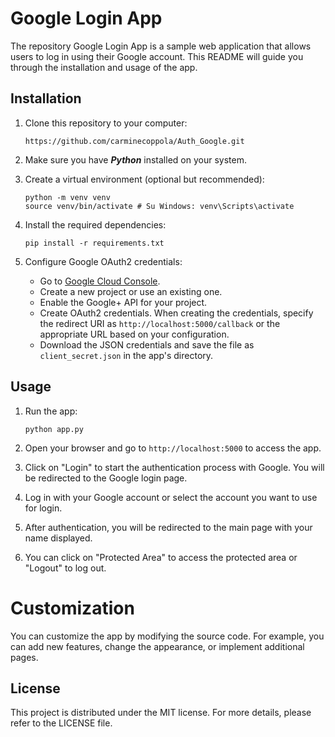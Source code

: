 # Google Login App

The repository Google Login App is a sample web application that allows users to log in using their Google account. This README will guide you through the installation and usage of the app.

## Installation

1. Clone this repository to your computer:
    ```
    https://github.com/carminecoppola/Auth_Google.git
    ```
   
2. Make sure you have **_Python_** installed on your system.

3. Create a virtual environment (optional but recommended):
    ```
    python -m venv venv
    source venv/bin/activate # Su Windows: venv\Scripts\activate
    ```
    
4. Install the required dependencies:
    ```
    pip install -r requirements.txt
    ```
   
5. Configure Google OAuth2 credentials:
    - Go to [Google Cloud Console](https://console.cloud.google.com/).
    - Create a new project or use an existing one.
    - Enable the Google+ API for your project.
    - Create OAuth2 credentials. When creating the credentials, specify the redirect URI as `http://localhost:5000/callback` or the appropriate URL based on your configuration.
    - Download the JSON credentials and save the file as `client_secret.json` in the app's directory.

## Usage

1.  Run the app:
    ```
    python app.py
    ```

2. Open your browser and go to `http://localhost:5000` to access the app.

3. Click on "Login" to start the authentication process with Google. You will be redirected to the Google login page.

4. Log in with your Google account or select the account you want to use for login.

5. After authentication, you will be redirected to the main page with your name displayed.

6. You can click on "Protected Area" to access the protected area or "Logout" to log out.

# Customization

You can customize the app by modifying the source code. For example, you can add new features, change the appearance, or implement additional pages.


## License

This project is distributed under the MIT license. For more details, please refer to the LICENSE file.